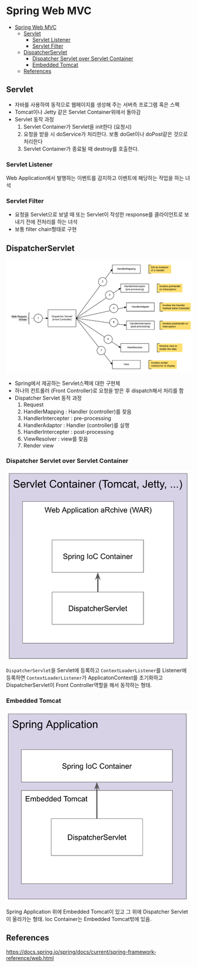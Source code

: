 # Spring Web MVC

- [Spring Web MVC](#spring-web-mvc)
    - [Servlet](#servlet)
        - [Servlet Listener](#servlet-listener)
        - [Servlet Filter](#servlet-filter)
    - [DispatcherServlet](#dispatcherservlet)
        - [Dispatcher Servlet over Servlet Container](#dispatcher-servlet-over-servlet-container)
        - [Embedded Tomcat](#embedded-tomcat)
    - [References](#references)

## Servlet

- 자바를 사용하여 동적으로 웹페이지를 생성해 주는 서버측 프로그램 혹은 스펙
- Tomcat이나 Jetty 같은 Servlet Container위에서 돌아감
- Servlet 동작 과정
    1. Servlet Container가 Servlet을 init한다 (요청시)
    2. 요청을 받을 시 doService가 처리한다. 보통 doGet이나 doPost같은 것으로 처리한다
    3. Servlet Container가 종료될 때 destroy를 호출한다.

### Servlet Listener

Web Application에서 발행하는 이벤트를 감지하고 이벤트에 해당하는 작업을 하는 녀석

### Servlet Filter

- 요청을 Servlet으로 보낼 때 또는 Servlet이 작성한 response를 클라이언트로 보내기 전에 전처리를 하는 녀석
- 보통 filter chain형태로 구현

## DispatcherServlet

![dispatcher-servlet-process](../img/dispatcher-servlet-process.png)

- Spring에서 제공하는 Servlet스펙에 대한 구현체
- 하나의 컨트롤러 (Front Controller)로 요청을 받은 후 dispatch해서 처리를 함
- Dispatcher Servlet 동작 과정
    1. Request
    2. HandlerMapping : Handler (controller)를 찾음
    3. HandlerIntercepter : pre-processing
    4. HandlerAdaptor : Handler (controller)를 실행
    5. HandlerIntercepter : post-processing
    6. ViewResolver : view를 찾음
    7. Render view

### Dispatcher Servlet over Servlet Container

![servlet-container](../img/servlet-container.png)

`DispatcherServlet`을 Servlet에 등록하고 `ContextLoaderListener`를 Listener에 등록하면 `ContextLoaderListener`가 ApplicatonContext를
초기화하고 DispatcherServlet이 Front Controller역할을 해서 동작하는 형태.

### Embedded Tomcat

![embeded-tomcat](../img/embeded-tomcat.png)

Spring Application 위에 Embedded Tomcat이 있고 그 위에 Dispatcher Servlet이 올라가는 형태. Ioc Container는 Embedded Tomcat밖에 있음.

## References

https://docs.spring.io/spring/docs/current/spring-framework-reference/web.html
